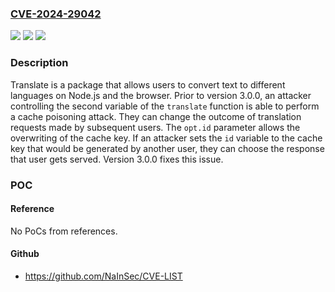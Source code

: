 ### [CVE-2024-29042](https://cve.mitre.org/cgi-bin/cvename.cgi?name=CVE-2024-29042)
![](https://img.shields.io/static/v1?label=Product&message=translate&color=blue)
![](https://img.shields.io/static/v1?label=Version&message=%3D%20%3C%203.0.0%20&color=brighgreen)
![](https://img.shields.io/static/v1?label=Vulnerability&message=CWE-20%3A%20Improper%20Input%20Validation&color=brighgreen)

### Description

Translate is a package that allows users to convert text to different languages on Node.js and the browser. Prior to version 3.0.0, an attacker controlling the second variable of the `translate` function is able to perform a cache poisoning attack. They can change the outcome of translation requests made by subsequent users. The `opt.id` parameter allows the overwriting of the cache key. If an attacker sets the `id` variable to the cache key that would be generated by another user, they can choose the response that user gets served. Version 3.0.0 fixes this issue.

### POC

#### Reference
No PoCs from references.

#### Github
- https://github.com/NaInSec/CVE-LIST


